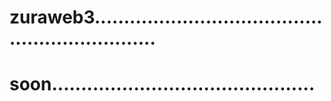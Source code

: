 # zuraweb3................................................................
# soon.............................................
